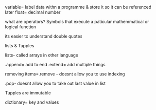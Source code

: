 variable= label data withn a programme & store it so it can be referenced later 
float= decimal number 

what are operators? 
Symbols that execute a paticular mathemmatical or logical function

its easier to understand double quotes 

lists & Tupples 

lists- called arrays in other language

.append= add to end 
.extend= add multiple things 

removing items=.remove - doesnt allow you to use indexing 

.pop- doesnt allow you to take out last value in list 

Tupples are immutable 

dictionary= key and values